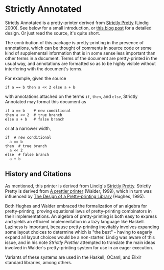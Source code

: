 # Strictly Annotated

Strictly Annotated is a pretty-printer derived from [Strictly Pretty](http://citeseerx.ist.psu.edu/viewdoc/summary?doi=10.1.1.34.2200) (Lindig 2000).
See below for a small introduction, or [this blog post](https://ayazhafiz.com/articles/21/strictly-annotated) for a detailed design.
Or just read the source, it's quite short.

The contribution of this package is pretty-printing in the presence of
annotations, which can be thought of comments in source code or some kind of
supplemental information that is in some sense less important than other terms
in a document. Terms of the document are pretty-printed in the usual way, and
annotations are formatted so as to be highly visible without interfering with
the document's terms.

For example, given the source

```
if a == b then a << 2 else a + b
```

with annotations attached on the terms `if`, `then`, and `else`, Strictly
Annotated may format this document as

```
if a == b    # new conditional
then a << 2  # true branch
else a + b   # false branch
```

or at a narrower width,

```
if  # new conditional
  a == b
then  # true branch
  a << 2
else  # false branch
  a + b
```

## History and Citations

As mentioned, this printer is derived from Lindig's [Strictly
Pretty](http://citeseerx.ist.psu.edu/viewdoc/summary?doi=10.1.1.34.2200).
Strictly Pretty is derived from [A prettier printer](https://homepages.inf.ed.ac.uk/wadler/papers/prettier/prettier.pdf) (Walder, 1999),
which in turn was influenced by [The Design of a Pretty-printing Library](http://belle.sourceforge.net/doc/hughes95design.pdf) (Hughes, 1995).

Both Hughes and Walder embraced the formalization of an algebra for
pretty-printing, proving equational laws of pretty-printing combinators in
their implementations. An algebra of pretty-printing is both easy to express and
yields an efficient implementation in a lazy language like Haskell. Laziness is
important, because pretty-printing inevitably involves expanding some layout
choices to determine which is "the best" - having to eagerly expand all layout
choices would be a non-starter. Lindig was aware of this issue, and in his note
_Strictly Prettier_ attempted to translate the main ideas involved in Walder's
pretty-printing system for use in an eager execution.

Variants of these systems are used in the Haskell, OCaml, and Elixir standard
libraries, among others.
